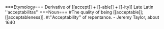 ===Etymology===
Derivative of [[accept]] + [[-able]] + [[-ity]]
Late Latin ''acceptabilitas''
===Noun===
#The quality of being [[acceptable]]; [[acceptableness]].
#:''Acceptability'' of repentance. -  Jeremy Taylor, about 1640